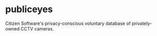 # publiceyes
Citizen Software's privacy-conscious voluntary database of privately-owned CCTV cameras.
